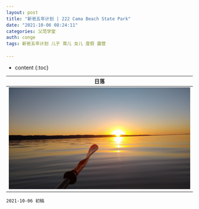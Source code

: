 ```yaml
---
layout: post
title: "新爸五年计划 | 222 Cama Beach State Park"
date: "2021-10-06 08:24:11"
categories: 父范学堂
auth: conge
tags: 新爸五年计划 儿子 育儿 女儿 度假 露营

---
```

* content
{:toc}



|日落|
|----|
| ![candies](/assets/images/父范学堂/20210625_sunset.jpg)|




```
2021-10-06 初稿
```
